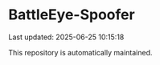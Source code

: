 # BattleEye-Spoofer

Last updated: 2025-06-25 10:15:18

This repository is automatically maintained.
